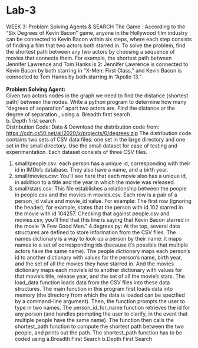 # Lab-3
WEEK 3: Problem Solving Agents & SEARCH
The Game :
According to the “Six Degrees of Kevin Bacon” game, anyone in the Hollywood film 
industry can be connected to Kevin Bacon within six steps, where each step consists of 
finding a film that two actors both starred in. To solve the problem, find the shortest path 
between any two actors by choosing a sequence of movies that connects them. For 
example, the shortest path between Jennifer Lawrence and Tom Hanks is 2: 
Jennifer Lawrence is connected to Kevin Bacon by both starring in “X-Men: First 
Class,” and Kevin Bacon is connected to Tom Hanks by both starring in “Apollo 13.”<br><br>
<strong>Problem Solving Agent:</strong><br>
Given two actors nodes in the graph we need to find the distance (shortest path) 
between the nodes. 
Write a python program to determine how many “degrees of separation” apart two 
actors are. Find the distance or the degree of separation., using 
a. Breadth first search<br>
b. Depth first search<br>
Distribution Code: 
Data & Download the distribution code from: 
https://cdn.cs50.net/ai/2020/x/projects/0/degrees.zip
The distribution code contains two sets of CSV data files: one set in the large directory and 
one set in the small directory. Use the small dataset for ease of testing and 
experimentation. Each dataset consists of three CSV files.
1. small/people.csv: each person has a unique id, corresponding with their id in 
IMDb’s database. They also have a name, and a birth year.
2. small/movies.csv: You’ll see here that each movie also has a unique id, in addition 
to a title and the year in which the movie was released.
3. small/stars.csv: This file establishes a relationship between the people in 
people.csv and the movies in movies.csv. Each row is a pair of a person_id value 
and movie_id value. 
For example: The first row (ignoring the header), for example, states that the person 
with id 102 starred in the movie with id 104257. Checking that against people.csv and 
movies.csv, you’ll find that this line is saying that Kevin Bacon starred in the movie “A 
Few Good Men.”
4.degrees.py:
At the top, several data structures are defined to store information from the CSV 
files. The names dictionary is a way to look up a person by their name: it maps names 
to a set of corresponding ids (because it’s possible that multiple actors have the same 
name). The people dictionary maps each person’s id to another dictionary with values 
for the person’s name, birth year, and the set of all the movies they have starred in. 
And the movies dictionary maps each movie’s id to another dictionary with values for 
that movie’s title, release year, and the set of all the movie’s stars. The load_data 
function loads data from the CSV files into these data structures.
The main function in this program first loads data into memory (the directory from 
which the data is loaded can be specified by a command-line argument). Then, the 
function prompts the user to type in two names. The person_id_for_name function 
retrieves the id for any person (and handles prompting the user to clarify, in the event 
that multiple people have the same name). The function then calls the shortest_path 
function to compute the shortest path between the two people, and prints out the 
path.
The shortest_path function has to be coded using 
a.Breadth First Search
b.Depth First Search
